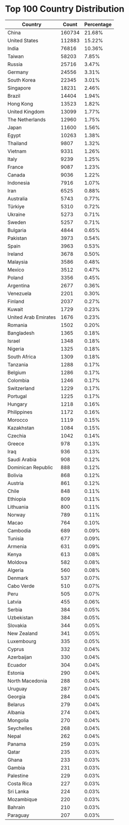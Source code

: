 # Top 100 Country Distribution
| Country | Count | Percentage |
|----|----|----|
| China | 160734 | 21.68% |
| United States | 112883 | 15.22% |
| India | 76816 | 10.36% |
| Taiwan | 58203 | 7.85% |
| Russia | 25716 | 3.47% |
| Germany | 24556 | 3.31% |
| South Korea | 22345 | 3.01% |
| Singapore | 18231 | 2.46% |
| Brazil | 14404 | 1.94% |
| Hong Kong | 13523 | 1.82% |
| United Kingdom | 13099 | 1.77% |
| The Netherlands | 12960 | 1.75% |
| Japan | 11600 | 1.56% |
| Egypt | 10263 | 1.38% |
| Thailand | 9807 | 1.32% |
| Vietnam | 9331 | 1.26% |
| Italy | 9239 | 1.25% |
| France | 9087 | 1.23% |
| Canada | 9036 | 1.22% |
| Indonesia | 7916 | 1.07% |
| Iran | 6525 | 0.88% |
| Australia | 5743 | 0.77% |
| Türkiye | 5310 | 0.72% |
| Ukraine | 5273 | 0.71% |
| Sweden | 5257 | 0.71% |
| Bulgaria | 4844 | 0.65% |
| Pakistan | 3973 | 0.54% |
| Spain | 3963 | 0.53% |
| Ireland | 3678 | 0.50% |
| Malaysia | 3586 | 0.48% |
| Mexico | 3512 | 0.47% |
| Poland | 3356 | 0.45% |
| Argentina | 2677 | 0.36% |
| Venezuela | 2201 | 0.30% |
| Finland | 2037 | 0.27% |
| Kuwait | 1729 | 0.23% |
| United Arab Emirates | 1676 | 0.23% |
| Romania | 1502 | 0.20% |
| Bangladesh | 1365 | 0.18% |
| Israel | 1348 | 0.18% |
| Nigeria | 1325 | 0.18% |
| South Africa | 1309 | 0.18% |
| Tanzania | 1288 | 0.17% |
| Belgium | 1286 | 0.17% |
| Colombia | 1246 | 0.17% |
| Switzerland | 1229 | 0.17% |
| Portugal | 1225 | 0.17% |
| Hungary | 1218 | 0.16% |
| Philippines | 1172 | 0.16% |
| Morocco | 1119 | 0.15% |
| Kazakhstan | 1084 | 0.15% |
| Czechia | 1042 | 0.14% |
| Greece | 978 | 0.13% |
| Iraq | 936 | 0.13% |
| Saudi Arabia | 908 | 0.12% |
| Dominican Republic | 888 | 0.12% |
| Bolivia | 868 | 0.12% |
| Austria | 861 | 0.12% |
| Chile | 848 | 0.11% |
| Ethiopia | 809 | 0.11% |
| Lithuania | 800 | 0.11% |
| Norway | 789 | 0.11% |
| Macao | 764 | 0.10% |
| Cambodia | 689 | 0.09% |
| Tunisia | 677 | 0.09% |
| Armenia | 631 | 0.09% |
| Kenya | 613 | 0.08% |
| Moldova | 582 | 0.08% |
| Algeria | 560 | 0.08% |
| Denmark | 537 | 0.07% |
| Cabo Verde | 510 | 0.07% |
| Peru | 505 | 0.07% |
| Latvia | 455 | 0.06% |
| Serbia | 384 | 0.05% |
| Uzbekistan | 384 | 0.05% |
| Slovakia | 344 | 0.05% |
| New Zealand | 341 | 0.05% |
| Luxembourg | 335 | 0.05% |
| Cyprus | 332 | 0.04% |
| Azerbaijan | 330 | 0.04% |
| Ecuador | 304 | 0.04% |
| Estonia | 290 | 0.04% |
| North Macedonia | 288 | 0.04% |
| Uruguay | 287 | 0.04% |
| Georgia | 284 | 0.04% |
| Belarus | 279 | 0.04% |
| Albania | 274 | 0.04% |
| Mongolia | 270 | 0.04% |
| Seychelles | 268 | 0.04% |
| Nepal | 262 | 0.04% |
| Panama | 259 | 0.03% |
| Qatar | 235 | 0.03% |
| Ghana | 233 | 0.03% |
| Gambia | 231 | 0.03% |
| Palestine | 229 | 0.03% |
| Costa Rica | 227 | 0.03% |
| Sri Lanka | 224 | 0.03% |
| Mozambique | 220 | 0.03% |
| Bahrain | 210 | 0.03% |
| Paraguay | 207 | 0.03% |
